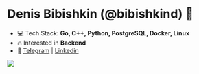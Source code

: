 
<h1 align="left">Denis Bibishkin (@bibishkind) 👋</h1>

- 💻 Tech Stack: **Go, C++, Python, PostgreSQL, Docker, Linux**
- 🔥 Interested in **Backend**
- 🚀 <a href="https://t.me/bibishkind"  target="blank">Telegram</a> | <a href="https://www.linkedin.com/in/bibishkin/"  target="blank">Linkedin</a>

![](https://github-readme-stats.vercel.app/api?username=bibishkind&theme=dark&hide_border=false&include_all_commits=false&count_private=false)<br/>
